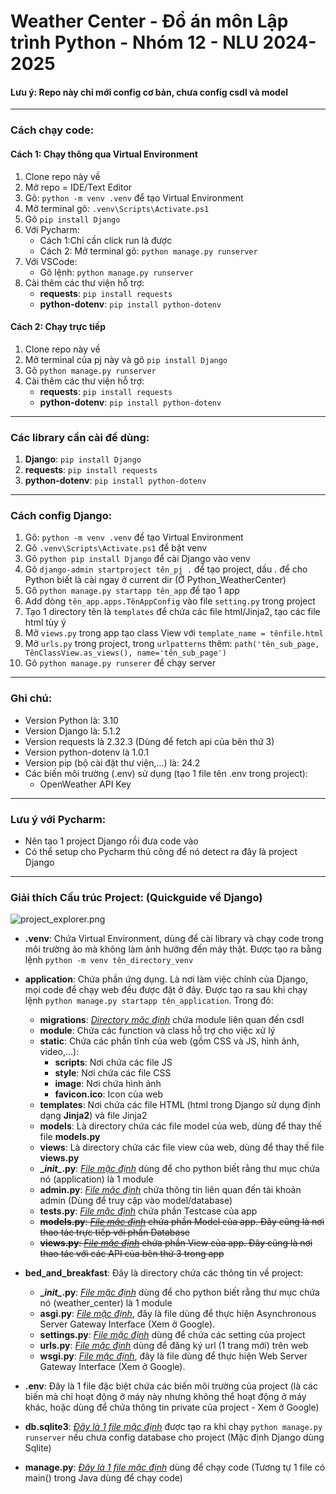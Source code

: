 # Weather Center - Đồ án môn Lập trình Python - Nhóm 12 - NLU 2024-2025

#### Lưu ý: Repo này chỉ mới config cơ bản, chưa config csdl và model

---

### Cách chạy code:

#### Cách 1: Chạy thông qua Virtual Environment

1. Clone repo này về
2. Mở repo = IDE/Text Editor
3. Gõ: `python -m venv .venv` để tạo Virtual Environment
4. Mở terminal gõ: `.venv\Scripts\Activate.ps1`
5. Gõ `pip install Django`
6. Với Pycharm:
    - Cách 1:Chỉ cần click run là được
    - Cách 2: Mở terminal gõ: `python manage.py runserver`
7. Với VSCode:
    - Gõ lệnh: `python manage.py runserver`
8. Cài thêm các thư viện hỗ trợ:
    - **requests**: `pip install requests`
    - **python-dotenv**: `pip install python-dotenv`

[//]: # (9. Tạo 1 file tên là `.env` và đặt trong project với thông tin như sau:)

[//]: # ()
[//]: # (```)

[//]: # (OPEN_WEATHER="Open Weather API Key")

[//]: # (```)

#### Cách 2: Chạy trực tiếp

1. Clone repo này về
2. Mở terminal của pj này và gõ `pip install Django`
3. Gõ `python manage.py runserver`
4. Cài thêm các thư viện hỗ trợ:
    - **requests**: `pip install requests`
    - **python-dotenv**: `pip install python-dotenv`

[//]: # (5. Tạo 1 file tên là `.env` và đặt trong project với thông tin như sau:)

[//]: # ()
[//]: # (```)

[//]: # (OPEN_WEATHER="Open Weather API Key")

[//]: # (```)

---

### Các library cần cài để dùng:

1. **Django**: `pip install Django`
2. **requests**: `pip install requests`
3. **python-dotenv**: `pip install python-dotenv`

---

### Cách config Django:

1. Gõ: `python -m venv .venv` để tạo Virtual Environment
2. Gõ `.venv\Scripts\Activate.ps1` để bật venv
3. Gõ `python pip install Django` để cài Django vào venv
4. Gõ `django-admin startproject tên_pj .` để tạo project, dấu . để cho Python biết là cài ngay ở current dir (Ở
   Python_WeatherCenter)
5. Gõ `python manage.py startapp tên_app` để tạo 1 app
6. Add dòng `tên_app.apps.TênAppConfig` vào file `setting.py` trong project
7. Tạo 1 directory tên là `templates` để chứa các file html/Jinja2, tạo các file html tùy ý
8. Mở `views.py` trong app tạo class View với `template_name = tênfile.html`
9. Mở `urls.py` trong project, trong `urlpatterns` thêm:
   `path('tên_sub_page, TênClassView.as_views(), name='tên_sub_page')`
10. Gõ `python manage.py runserer` để chạy server

---

### Ghi chú:

- Version Python là: 3.10
- Version Django là: 5.1.2
- Version requests là 2.32.3 (Dùng để fetch api của bên thứ 3)
- Version python-dotenv là 1.0.1
- Version pip (bộ cài đặt thư viện,...) là: 24.2
- Các biến môi trường (.env) sử dụng (tạo 1 file tên .env trong project):
    - OpenWeather API Key

---

### Lưu ý với Pycharm:

- Nên tạo 1 project Django rồi đưa code vào
- Có thể setup cho Pycharm thủ công để nó detect ra đây là project Django

---

### Giải thích Cấu trúc Project: (Quickguide về Django)

![project_explorer.png](https://cdn.discordapp.com/attachments/1083971658055942167/1303773919974658169/image.png?ex=672cf995&is=672ba815&hm=39fb74d961a77fb8510d0b03f157d753ffe00a059897f67b51854a6db4c5ed91&)

- **.venv**: Chứa Virtual Environment, dùng để cài library và chạy code trong môi trường ảo mà không làm ảnh hưởng đến máy thật. Được tạo ra bằng lệnh `python -m venv tên_directory_venv`


- **application**: Chứa phần ứng dụng. Là nơi làm việc chính của Django, mọi code để chạy web đều được đặt ở đây. Được tạo ra sau khi chạy lệnh `python manage.py startapp tên_application`. Trong đó:

    - **migrations**: <em><u>Directory mặc định</u></em> chứa module liên quan đến csdl
    - **module**: Chứa các function và class hỗ trợ cho việc xử lý
    - **static**: Chứa các phần tĩnh của web (gồm CSS và JS, hình ảnh, video,...):
        - **scripts**: Nơi chứa các file JS
        - **style**: Nơi chứa các file CSS
        - **image**: Nơi chứa hình ảnh
        - **favicon.ico**: Icon của web
    - **templates**: Nơi chứa các file HTML (html trong Django sử dụng định dạng **Jinja2**) và file Jinja2
    - **models**: Là directory chứa các file model của web, dùng để thay thế file **models.py**
    - **views**: Là directory chứa các file view của web, dùng để thay thế file **views.py**
    - **\__init\__.py**: <em><u>File mặc định</u></em> dùng để cho python biết rằng thư mục chứa nó (application) là 1 module
    - **admin.py**: <em><u>File mặc định</u></em> chứa thông tin liên quan đến tài khoản admin (Dùng để truy cập vào model/database)
    - **tests.py**: <em><u>File mặc định</u></em> chứa phần Testcase của app
    - ~~**models.py**: <em><u>File mặc định</u></em> chứa phần Model của app. Đây cũng là nơi thao tác trực tiếp với phần Database~~
    - ~~**views.py**: <em><u>File mặc định</u></em> chứa phần View của app. Đây cũng là nơi thao tác với các API của bên thứ 3 trong app~~


- **bed_and_breakfast**: Đây là directory chứa các thông tin về project:

    - **\__init\__.py**: <em><u>File mặc định</u></em> dùng để cho python biết rằng thư mục chứa nó (weather_center) là 1 module
    - **asgi.py**: <em><u>File mặc định</u></em>, đây là file dùng để thực hiện Asynchronous Server Gateway Interface (Xem ở Google).
    - **settings.py**: <em><u>File mặc định</u></em> dùng để chứa các setting của project
    - **urls.py**: <em><u>File mặc định</u></em> dùng để đăng ký url (1 trang mới) trên web
    - **wsgi.py**: <em><u>File mặc định</u></em>, đây là file dùng để thực hiện Web Server Gateway Interface (Xem ở Google).


- **.env**: Đây là 1 file đặc biệt chứa các biến môi trường của project (là các biến mà chỉ hoạt động ở máy này nhưng không thể hoạt động ở máy khác, hoặc dùng để chứa thông tin private của project - Xem ở Google)


- **db.sqlite3**: <em><u>Đây là 1 file mặc định</u></em> được tạo ra khi chạy `python manage.py runserver` nếu chưa config database cho project (Mặc định Django dùng Sqlite)


- **manage.py**: <em><u>Đây là 1 file mặc định</u></em> dùng để chạy code (Tương tự 1 file có main() trong Java dùng để chạy code)